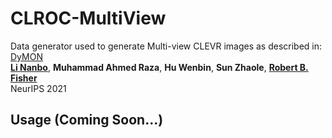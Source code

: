 # CLROC-MultiView   

Data generator used to generate Multi-view CLEVR images as described in:
[DyMON](https://arxiv.org/abs/2111.05393)  
[**Li Nanbo**](http://homepages.inf.ed.ac.uk/s1601283/),
**Muhammad Ahmed Raza**,
**Hu Wenbin**,
**Sun Zhaole**,
[**Robert B. Fisher**](https://homepages.inf.ed.ac.uk/rbf/)  
NeurIPS 2021  
  

## Usage (Coming Soon...)
